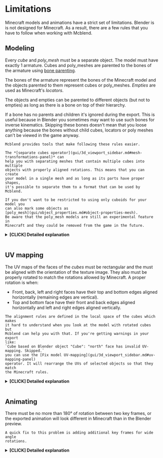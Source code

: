 # Limitations

Minecraft models and animations have a strict set of limitations. Blender is
is not designed for Minecraft. As a result, there are a few rules that
you have to follow when working with Mcblend.

## Modeling
Every *cube* and *poly_mesh* must be a separate object. The model must have
exactly 1 armature. Cubes and poly_meshes are parented to the bones of the
armature using
[bone parenting](https://docs.blender.org/manual/en/2.93/scene_layout/object/editing/parent.html#bone-parent).

The bones of the armature represent the bones of the
Minecraft model and the objects parented to them represent cubes or
poly_meshes. *Empties* are used as Minecraft's *locators*.

The objects and empties can be parented to different objects (but not to
empties) as long as there is a bone on top of their hierarchy.

If a bone has no parents and children it's ignored during the export. This is
useful because in Blender you sometimes may want to use such bones for inverse
kinematics. Skipping these bones doesn't mean that you loose anything because
the bones without child cubes, locators or poly meshes can't be viewed in
the game anyway.

```{note}
Mcblend provides tools that make following these rules easier.

The *[separate cubes operator](gui/3d_viewport_sidebar.md#mesh-transformations-panel)* can
help you with separating meshes that contain multiple cubes into multiple
objects with properly aligned rotations. This means that you can create
your model in a single mesh and as long as its parts have proper shapes,
it's possible to separate them to a format that can be used by Mcblend.

If you don't want to be restricted to using only cuboids for your model you
can also mark some objects as
[poly_mesh](gui/object_properties.md#object-properties-mesh).
Be aware that the poly_mesh models are still an experimental feature in
Minecraft and they could be removed from the game in the future.
```

<details>
<summary><b>[CLICK] Detailed explanation</b></summary>

Modeling limitations are the outcome of the format of Minecraft's model files.
The code below shows the JSON file of a Minecraft model with some of its parts
replaced with `...`.
```
{
    "format_version": "1.16.0",
    "minecraft:geometry": [
        {
            "description": {
                ...
            },
            "bones": [
                {
                    "name": "my_bone",
                    "pivot": [0, 0, 0],
                    "rotation": [90, 0, 0],
                    "locators": {
                        "my_locator": {
                            "offset": [0, 0, 0],
                            "rotation": [-45, 0, 0]
                        }
                    },
                    "cubes": [
                        {
                            "uv": [0.0, 0.0],
                            "size": [32, 32, 32],
                            "origin": [-16, -16, -16],
                            "pivot": [0, 0, 0],
                            "rotation": [-90, 0, 0]
                        },
                        {
                            ...
                        }
                    ],
                    "poly_mesh": {
                        ...
                    }
                },
                {
                    "name": "my_bone2",
                    "parent": "my_bone",
                    ...
                }
            ]
        }
    ]
}
```
Minecraft models are made out of bones. Every bone has a list of cubes
and/or a poly_mesh. Every cube and polymesh has its own pivot and rotation.
Mcblend needs to know these values in order to export the model. This means
that you can't just pack everything into a single mesh because a mesh is just a
collection of vertices without concept of rotation. Hence, you need to create
separate meshes for each cube and poly_mesh.

<br/><br/>

The rule of using a single armature per Minecraft model just makes working with
multiple models easier. Older versions of Mcblend used to allow using
hierarchies where some of the bones were represented by empties but such
models were hard to understand and the feature was removed.

</details>
<br/>

## UV mapping

The UV maps of the faces of the *cubes* must be rectangular and the must be
aligned with the orientation of the texture image. They also must be properly
rotated to match the rotations allowed by Minecraft. A proper rotation is
when:

- Front, back, left and right faces have their top and bottom edges aligned
    horizontally (remaining edges are vertical).
- Top and bottom face have their front and back edges aligned horizontally and
    left and right edges aligned vertically.

```{note}
The alignment rules are defined in the local space of the cubes which makes
it hard to understand when you look at the model with rotated cubes but
Mcblend can help you with that. If you're getting warnings in your export
like:
`Cube based on Blender object "Cube": "north" face has invalid UV-mapping. Skipped.`
you can use the [Fix model UV-mapping](gui/3d_viewport_sidebar.md#uv-mapping-panel)
operator. It will rearrange the UVs of selected objects so that they match
the Minecraft rules.
```

<details>
<summary><b>[CLICK] Detailed explanation</b></summary>

There are two types of the UV-mapping in Minecraft per-face UV mapping and
the default UV mapping. The snippets of code below show how they look:

</br></br>

The default UV-mapping:
```
"uv": [0.0, 64.0],
```

The per-face UV mapping

```
"uv": {
    "north": {"uv": [48.0, 32.0], "uv_size": [32.0, -32.0]},
    "east": {"uv": [48.0, 128.0], "uv_size": [32.0, -32.0]},
    "south": {"uv": [48.0, 96.0], "uv_size": [32.0, -32.0]},
    "west": {"uv": [48.0, 64.0], "uv_size": [32.0, -32.0]},
    "up": {"uv": [112.0, 64.0], "uv_size": [-32.0, -32.0]},
    "down": {"uv": [16.0, 32.0], "uv_size": [32.0, 32.0]}
},
```

The default UV-mapping isn't very flexible. The size and position of the faces
are based on the size of the cube. The vector passed to the "uv" property
defines the offset. With Mcblend you don't have to worry about the type of
UV-mapping you use. If the faces are arranged in a way that allow saving the
UV in default format Mcblend will do it (because it's more compact). Otherwise
the UV is saved using the second format.

Unfortunately the per-face UV mapping is also limited. It can't rotate the UV
by 90 degrees. It uses two vectors to define the mapping of the face - the
"uv" (offset) and the "uv_size". This format lets you flip the rectangle but
not rotate it.

</details>
<br/>

## Animating

There must be no more than 180° of rotation between two key frames,
or the exported animation will look different in Minecraft than in the Blender
preview.

```{note}
A quick fix to this problem is adding additional key frames for wide angle
rotations.
```

<details>
<summary><b>[CLICK] Detailed explanation</b></summary>

This issue is caused by the way Mcblend computes Minecraft's rotations
internally.

Blender supports multiple rotation modes and uses different rotation types for
different kinds of objects. For example, bone rotations in armatures use
quaternions, but meshes use Euler angles. Additionally, user can choose
different rotation modes for each object. Minecraft uses Euler angles, but the
axes are set differently.

Mcblend can export models and animations regardless of the rotation modes used,
but internally everything is converted to quaternions / translation matrices.
The design decision for the internal use of quaternions was motivated by the
fact that quaternions help avoid some calculation errors.

Unfortunately, the quaternion number system has only one unique representation
for each rotation orientation, so you cannot distinguish the full rotation from
no rotation at all (360° == 0°).

Therefore, you cannot use angles greater than 180° between two key frames
because Mcblend will always try to export the smallest rotation possible to
the animation.

</details>
<br/>

